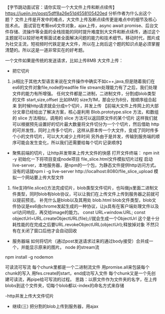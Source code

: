 【字节跳动面试官：请你实现一个大文件上传和断点续传】
https://juejin.im/post/5dff8a26e51d4558105420ed
分析作者为什么出这个题？
文件上传是开发中的难点，大文件上传及断点续传更是难点中的细节及核心技术点。
面试官在考察es6文件对象，ajax上传，async await promise、后台文件存储、流操作等全面的全栈技能的同时提升难度到大文件和断点续传，通过这个主题就可以较好地考察面试者全面解决问题的能力和技术细节。移动时代，图片成为社交主流，短视频时代铁定是大文件，所以在上岗后这个题的知识点是必须掌握清楚的。所以这是一道非常实在的好考题。

一个文件如果是传统的发送请求，比如上传8MB
大文件上传：
- 把它切片
1. js相比于其他大型语言来说在文件操作中确实不如c++,java,但是随着我们在es6的文件对象file,node的readfile file stream处理能力有了之后，我们处理文件的能力有所增强。
任何文件都是二进制，二进制文件，分割成blob类型的文件
start,size,offset 比如8M的 size为1M，那会分为8份，按顺序组合起来
到时候http请求就会分成n个切片，并发上传
【前端大文件上传网上的大部分文章已经给出了解决方案，核心是利用 Blob.prototype.slice 方法，和数组的 slice 方法相似，调用的 slice 方法可以返回原文件的某个切片
这样我们就可以根据预先设置好的切片最大数量将文件切分为一个个切片，然后借助 http 的可并发性，同时上传多个切片，这样从原本传一个大文件，变成了同时传多个小的文件切片，可以大大减少上传时间
另外由于是并发，传输到服务端的顺序可能会发生变化，所以我们还需要给每个切片记录顺序】

- 聚焦前端的切片，让http并发带来上传大文件的快感
打开文件终端：
npm init -y 初始化一下将项目变成node项目
file_slice.html文件模拟切片过程
启动live-server，本地服务器，是npm的一个包，为静态文件提供http访问方式。
没有的话就npm i -g live-server
http://localhost:8080/file_slice_upload
模拟一个网站要上传大型文件

1. file支持file.slice()方法完成切片，blob类型文件切片，也叫做js里面二进制文件类型，同时blob有blob协议，可以让我们在上传文件上传到服务器之前就可以提前预览。
补充什么是blob以及其用处 blob.html
blob文件类型，blob文件协议是es6由chrome发起生成的一种协议，让js具有在客户端处理文件以及url访问响应，再交给image的能力。
const URL=window.URL;
const objectUrl=URL.createObjectURL(file);//就会生成一个ObjectUrl
这个是十分耗性能的在完成之后要URL.revokeObjectURL(objectUrl);释放掉对象
不然只有在关闭了窗口后他才会自动回收

- 服务器端
如何将切片（通过post发送请求过来的通过body接受）合并成一个，并能显示原来的图片。
node 的stream流

npm install -g nodemon

可读流可写流
每个chunk里都是一个二进制流文件
用promise.all来包装每个chunk的写入
用fes.create的start，end成功写入文件
每个chunk又是一个先创建可读流，再pipe给可写流的过程。
思路：以原文件作为文件夹的名字，在上传blobs到这个文件夹，切每个blob都以-index的命名方式来存储

-http并发上传大文件切片

- 继续(三)
把分割的blob上传到服务器，用ajax